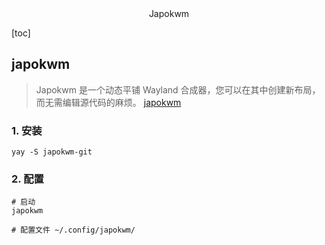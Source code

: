 <center>Japokwm</center>







[toc]







## japokwm

> Japokwm 是一个动态平铺 Wayland 合成器，您可以在其中创建新布局，而无需编辑源代码的麻烦。 [japokwm](https://github.com/werererer/japokwm)







### 1. 安装

```shell
yay -S japokwm-git
```





### 2. 配置

```shell
# 启动 
japokwm

# 配置文件 ~/.config/japokwm/


```

